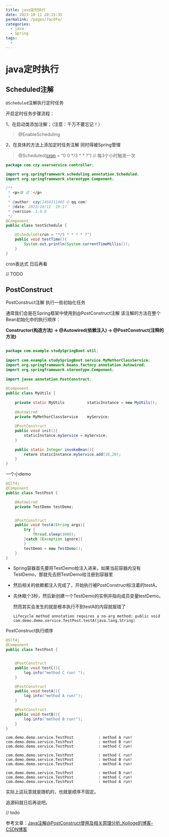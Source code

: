 ```yaml
---
title: java定时执行
date: 2023-10-11 20:15:35
permalink: /pages/7acdfe/
categories:
  - java
  - Spring
tags:
  - 
---
```

# java定时执行





## Scheduled注解

`@Scheduled`注解执行定时任务

开启定时任务步骤流程：

1、在启动类添加注解；（注意：千万不要忘记！）

> @EnableScheduling

2、在具体的方法上添加定时任务注解   同时得被Spring管理

> @Scheduled([cron](https://so.csdn.net/so/search?q=cron&spm=1001.2101.3001.7020) = “0 0 */3 * * ?”) // 每3个小时触发一次



```java
package com.czy.userservice.controller;

import org.springframework.scheduling.annotation.Scheduled;
import org.springframework.stereotype.Component;

/**
 * <p>描 述：</p>
 *
 * @author: czy(1484311465 @ qq.com)
 * @date: 2023/10/11  19:17
 * @version: 1.0.0
 */
@Component
public class testSchedule {

    @Scheduled(cron = "*/5 * * * * ?")
    public void testTime(){
        System.out.println(System.currentTimeMillis());
    }
}

```



cron表达式   日后再看

// TODO





## PostConstruct

PostConstruct注解   执行一些初始化任务

通常我们会是在Spring框架中使用到@PostConstruct注解 该注解的方法在整个Bean初始化中的执行顺序：

**Constructor(构造方法) -> @Autowired(依赖注入) -> @PostConstruct(注释的方法)**

```java
 
package com.example.studySpringBoot.util;
 
import com.example.studySpringBoot.service.MyMethorClassService;
import org.springframework.beans.factory.annotation.Autowired;
import org.springframework.stereotype.Component;
 
import javax.annotation.PostConstruct;
 
@Component
public class MyUtils {
 
    private static MyUtils          staticInstance = new MyUtils();
 
    @Autowired
    private MyMethorClassService    myService;
 
    @PostConstruct
    public void init(){
        staticInstance.myService = myService;
    }
 
    public static Integer invokeBean(){
        return staticInstance.myService.add(10,20);
    }
}
```




一个小demo

```java
@Slf4j
@Component
public class TestPost {

    @Autowired
    private TestDemo testDemo;


    @PostConstruct
    public void testA(String args){
        try {
            Thread.sleep(3000);
        }catch (Exception ignore){
        }
        testDemo = new TestDemo();
    }
}

```



- Spring容器首先要将TestDemo给注入进来，如果当前容器内没有TestDemo，那就先去把TestDemo给注册到容器里

- 然后相关的依赖都注入完成了，开始执行被PostConstruct标注着的testA。

- 先休眠个3秒，然后新创建一个TestDemo的实例并指向成员变量testDemo。

  

  然而其实会发生的就是根本执行不到testA的内容就报错了

  ```
  Lifecycle method annotation requires a no-arg method: public void com.demo.demo.service.TestPost.testA(java.lang.String)
  
  ```





PostConstruct执行顺序

```java
@Slf4j
@Component
public class TestPost {


    @PostConstruct
    public void testC(){
        log.info("method C run! ");
    }

    @PostConstruct
    public void testA(){
        log.info("method A run!");
    }

    @PostConstruct
    public void testB(){
        log.info("method B run!");
    }
}

```





```
com.demo.demo.service.TestPost           : method A run!
com.demo.demo.service.TestPost           : method B run!
com.demo.demo.service.TestPost           : method C run! 
```

```
com.demo.demo.service.TestPost           : method C run! 
com.demo.demo.service.TestPost           : method B run!
com.demo.demo.service.TestPost           : method A run!
```

```
com.demo.demo.service.TestPost           : method B run!
com.demo.demo.service.TestPost           : method C run! 
com.demo.demo.service.TestPost           : method A run!
```

实际上这玩意就是随机的，也就是顺序不固定。

追源码就日后再说吧。

// todo

参考文章：[Java注解@PostConstruct使用及相关原理分析_Kolloge的博客-CSDN博客](https://blog.csdn.net/z327092292/article/details/127690428)